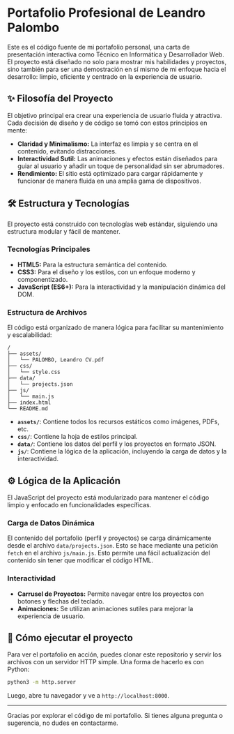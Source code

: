 # Portafolio Profesional de Leandro Palombo

Este es el código fuente de mi portafolio personal, una carta de presentación interactiva como Técnico en Informática y Desarrollador Web. El proyecto está diseñado no solo para mostrar mis habilidades y proyectos, sino también para ser una demostración en sí mismo de mi enfoque hacia el desarrollo: limpio, eficiente y centrado en la experiencia de usuario.

## ✨ Filosofía del Proyecto

El objetivo principal era crear una experiencia de usuario fluida y atractiva. Cada decisión de diseño y de código se tomó con estos principios en mente:

*   **Claridad y Minimalismo:** La interfaz es limpia y se centra en el contenido, evitando distracciones.
*   **Interactividad Sutil:** Las animaciones y efectos están diseñados para guiar al usuario y añadir un toque de personalidad sin ser abrumadores.
*   **Rendimiento:** El sitio está optimizado para cargar rápidamente y funcionar de manera fluida en una amplia gama de dispositivos.

## 🛠️ Estructura y Tecnologías

El proyecto está construido con tecnologías web estándar, siguiendo una estructura modular y fácil de mantener.

### Tecnologías Principales

*   **HTML5:** Para la estructura semántica del contenido.
*   **CSS3:** Para el diseño y los estilos, con un enfoque moderno y componentizado.
*   **JavaScript (ES6+):** Para la interactividad y la manipulación dinámica del DOM.

### Estructura de Archivos

El código está organizado de manera lógica para facilitar su mantenimiento y escalabilidad:

```
/
├── assets/
│   └── PALOMBO, Leandro CV.pdf
├── css/
│   └── style.css
├── data/
│   └── projects.json
├── js/
│   └── main.js
├── index.html
└── README.md
```

*   **`assets/`**: Contiene todos los recursos estáticos como imágenes, PDFs, etc.
*   **`css/`**: Contiene la hoja de estilos principal.
*   **`data/`**: Contiene los datos del perfil y los proyectos en formato JSON.
*   **`js/`**: Contiene la lógica de la aplicación, incluyendo la carga de datos y la interactividad.

## ⚙️ Lógica de la Aplicación

El JavaScript del proyecto está modularizado para mantener el código limpio y enfocado en funcionalidades específicas.

### Carga de Datos Dinámica

El contenido del portafolio (perfil y proyectos) se carga dinámicamente desde el archivo `data/projects.json`. Esto se hace mediante una petición `fetch` en el archivo `js/main.js`. Esto permite una fácil actualización del contenido sin tener que modificar el código HTML.

### Interactividad

*   **Carrusel de Proyectos:** Permite navegar entre los proyectos con botones y flechas del teclado.
*   **Animaciones:** Se utilizan animaciones sutiles para mejorar la experiencia de usuario.

## 🚀 Cómo ejecutar el proyecto

Para ver el portafolio en acción, puedes clonar este repositorio y servir los archivos con un servidor HTTP simple. Una forma de hacerlo es con Python:

```bash
python3 -m http.server
```

Luego, abre tu navegador y ve a `http://localhost:8000`.

---

Gracias por explorar el código de mi portafolio. Si tienes alguna pregunta o sugerencia, no dudes en contactarme.
